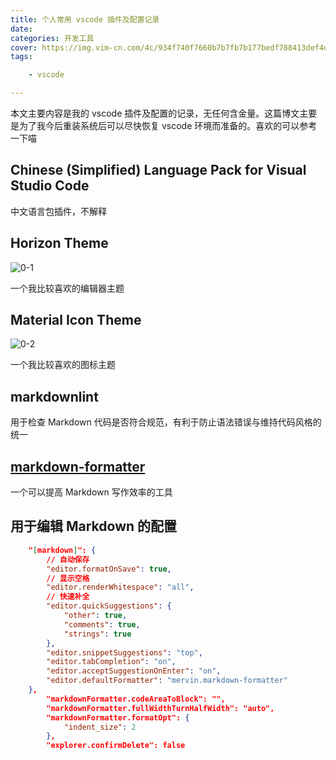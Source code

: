 ```yaml
---
title: 个人常用 vscode 插件及配置记录
date:
categories: 开发工具
cover: https://img.vim-cn.com/4c/934f740f7660b7b7fb7b177bedf788413def4d.jpg
tags:

    - vscode

---
```


本文主要内容是我的 vscode 插件及配置的记录，无任何含金量。这篇博文主要是为了我今后重装系统后可以尽快恢复 vscode 环境而准备的。喜欢的可以参考一下喵

## Chinese (Simplified) Language Pack for Visual Studio Code ##

中文语言包插件，不解释

## Horizon Theme ##

![0-1](https://img.vim-cn.com/52/fb71d589d3e9d6e24ba6ef44423b7b6ed2c3c8.png)

一个我比较喜欢的编辑器主题

## Material Icon Theme ##

![0-2](https://img.vim-cn.com/e1/5cdfd54abb142453f151072231e9f9c23feb3d.png)

一个我比较喜欢的图标主题

## markdownlint ##

用于检查 Markdown 代码是否符合规范，有利于防止语法错误与维持代码风格的统一

## [markdown-formatter](https://github.com/sumnow/markdown-formatter/blob/master/README_CN.md) ##

一个可以提高 Markdown 写作效率的工具

## 用于编辑 Markdown 的配置 ##

``` json
    "[markdown]": {
        // 自动保存
        "editor.formatOnSave": true,
        // 显示空格
        "editor.renderWhitespace": "all",
        // 快速补全
        "editor.quickSuggestions": {
            "other": true,
            "comments": true,
            "strings": true
        },
        "editor.snippetSuggestions": "top",
        "editor.tabCompletion": "on",
        "editor.acceptSuggestionOnEnter": "on",
        "editor.defaultFormatter": "mervin.markdown-formatter"
    },
        "markdownFormatter.codeAreaToBlock": "",
        "markdownFormatter.fullWidthTurnHalfWidth": "auto",
        "markdownFormatter.formatOpt": {
            "indent_size": 2
        },
        "explorer.confirmDelete": false
```
